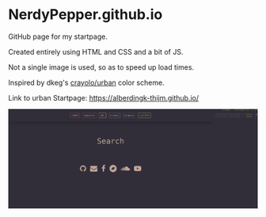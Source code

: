 # NerdyPepper.github.io

GitHub page for my startpage.

Created entirely using HTML and CSS and a bit of JS.

Not a single image is used, so as to speed up load times.

Inspired by dkeg's [crayolo/urban](https://www.github.com/dkeg/crayolo#urban) color scheme.

Link to urban Startpage: https://alberdingk-thijm.github.io/

![ScreenShots](urban.png)
